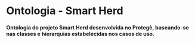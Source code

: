 # Ontologia - Smart Herd

<h4>Ontologia do projeto Smart Herd desenvolvida no Protegè, baseando-se nas classes e hierarquias estabelecidas nos casos de uso.</h4>

